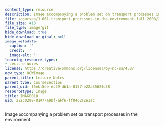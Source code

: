 ```yaml
---
content_type: resource
description: Image accompanying a problem set on transport processes in the environment.
file: /courses/1-061-transport-processes-in-the-environment-fall-2008/222c02980107a9bfabf6ff0462a2e1ac_IMAGE010.GIF
file_size: 413
file_type: image/gif
hide_download: true
hide_download_original: null
image_metadata:
  caption: ''
  credit: ''
  image-alt: ''
learning_resource_types:
- Lecture Notes
license: https://creativecommons.org/licenses/by-nc-sa/4.0/
ocw_type: OCWImage
parent_title: Lecture Notes
parent_type: CourseSection
parent_uid: f5eb15ee-ec29-db1a-0157-e22a35620c38
resourcetype: Image
title: IMAGE010
uid: 222c0298-0107-a9bf-abf6-ff0462a2e1ac
---
```

Image accompanying a problem set on transport processes in the environment.